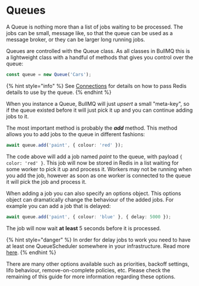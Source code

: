 # Queues

A Queue is nothing more than a list of jobs waiting to be processed. The jobs can be small, message like, so that the queue can be used as a message broker, or they can be larger long running jobs.

Queues are controlled with the Queue class. As all classes in BullMQ this is a lightweight class with a handful of methods that gives you control over the queue:

```typescript
const queue = new Queue('Cars');
```

{% hint style="info" %}
See [Connections](connections.md) for details on how to pass Redis details to use by the queue.
{% endhint %}

When you instance a Queue, BullMQ will just _upsert_ a small "meta-key", so if the queue existed before it will just pick it up and you can continue adding jobs to it.

The most important method is probably the _**add**_ method. This method allows you to add jobs to the queue in different fashions:

```typescript
await queue.add('paint', { colour: 'red' });
```

The code above will add a job named _paint_ to the queue, with payload `{ color: 'red' }`. This job will now be stored in Redis in a list waiting for some worker to pick it up and process it. Workers may not be running when you add the job, however as soon as one worker is connected to the queue it will pick the job and process it.

When adding a job you can also specify an options object. This options object can dramatically change the behaviour of the added jobs. For example you can add a job that is delayed:

```typescript
await queue.add('paint', { colour: 'blue' }, { delay: 5000 });
```

The job will now wait **at** **least** 5 seconds before it is processed. 

{% hint style="danger" %}
In order for delay jobs to work you need to have at least one QueueScheduler somewhere in your infrastructure. Read more [here](queuescheduler.md).
{% endhint %}

There are many other options available such as priorities, backoff settings, lifo behaviour, remove-on-complete policies, etc. Please check the remaining of this guide for more information regarding these options.

